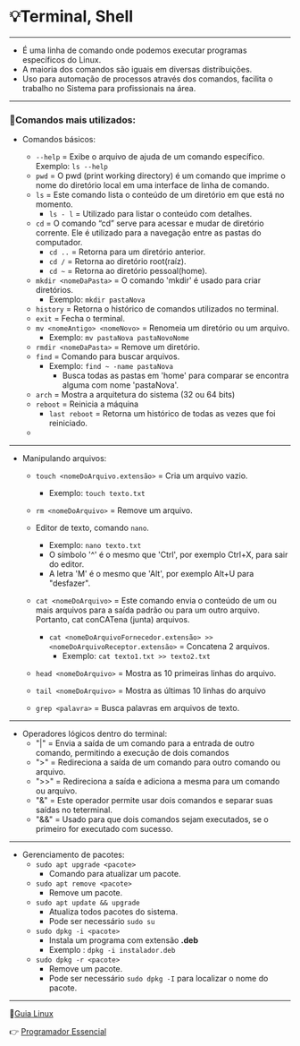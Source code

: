 # :bulb:Terminal, Shell
---

* É uma linha de comando onde podemos executar programas específicos do Linux.
* A maioria dos comandos são iguais em diversas distribuições.
* Uso para automação de processos através dos comandos, facilita o trabalho no Sistema para profissionais na área.
---

### :penguin:Comandos mais utilizados:
* Comandos básicos:

    * `--help` = Exibe o arquivo de ajuda de um comando específico.
        Exemplo: `ls --help`
    * `pwd` = O pwd (print working directory) é um comando que imprime o nome do diretório local em uma interface de linha de comando. 
    * `ls` = Este comando lista o conteúdo de um diretório em que está no momento.
        * `ls - l` = Utilizado para listar o conteúdo com detalhes.
    * `cd` = O comando “cd” serve para acessar e mudar de diretório corrente. Ele é utilizado para a navegação entre as pastas do computador. 
        * `cd ..` = Retorna para um diretório anterior.
        * `cd /` = Retorna ao diretório root(raíz).
        * `cd ~` = Retorna ao diretório pessoal(home).
    * `mkdir <nomeDaPasta>` = O comando 'mkdir' é usado para criar diretórios.
        * Exemplo: `mkdir pastaNova`
    * `history` = Retorna o histórico de comandos utilizados no terminal.
    * `exit` = Fecha o terminal.
    * `mv <nomeAntigo> <nomeNovo>` = Renomeia um diretório ou um arquivo.
        * Exemplo: `mv pastaNova pastaNovoNome`
    * `rmdir <nomeDaPasta>` = Remove um diretório.
    * `find` = Comando para buscar arquivos.
        * Exemplo: `find ~ -name pastaNova`
            * Busca todas as pastas em 'home' para comparar se encontra alguma com nome 'pastaNova'.
    * `arch` = Mostra a arquitetura do sistema (32 ou 64 bits)
    * `reboot` = Reinicia a máquina
        * `last reboot` = Retorna um histórico de todas as vezes que foi reiniciado.
    *
    
---   
* Manipulando arquivos:
    * `touch <nomeDoArquivo.extensão>` = Cria um arquivo vazio.
        * Exemplo: `touch texto.txt`
    * `rm <nomeDoArquivo>` = Remove um arquivo.
    * Editor de texto, comando `nano`.
        * Exemplo: `nano texto.txt`
        * O símbolo '^' é o mesmo que 'Ctrl', por exemplo Ctrl+X, para sair do editor.
        * A letra 'M' é o mesmo que 'Alt', por exemplo Alt+U para "desfazer".

    * `cat <nomeDoArquivo>` = Este comando envia o conteúdo de um ou mais arquivos para a saída padrão ou para um outro arquivo. Portanto, cat conCATena (junta) arquivos.
        * `cat <nomeDoArquivoFornecedor.extensão> >> <nomeDoArquivoReceptor.extensão>` = Concatena 2 arquivos.
            * Exemplo: `cat texto1.txt >> texto2.txt`
    * `head <nomeDoArquivo>` = Mostra as 10 primeiras linhas do arquivo.
    * `tail <nomeDoArquivo>` = Mostra as últimas 10 linhas do arquivo
    * `grep <palavra>` = Busca palavras em arquivos de texto.
---
* Operadores lógicos dentro do terminal:
    * "|" = Envia a saída de um comando para a entrada de outro comando, permitindo a execução de dois comandos
    * ">" = Redireciona a saída de um comando para outro comando ou arquivo.
    * ">>" = Redireciona a saída e adiciona a mesma para um comando ou arquivo.
    * "&" = Este operador permite usar dois comandos e separar suas saídas no teterminal.
    * "&&" = Usado para que dois comandos sejam executados, se o primeiro for executado com sucesso.
---
* Gerenciamento de pacotes:
    * `sudo apt upgrade <pacote>` 
        * Comando para atualizar um pacote.
    * `sudo apt remove <pacote>`
        * Remove um pacote.
    * `sudo apt update && upgrade `
        * Atualiza todos pacotes do sistema.
        * Pode ser necessário `sudo su`
    * `sudo dpkg -i <pacote>` 
        * Instala um programa com extensão **.deb**
        * Exemplo : `dpkg -i instalador.deb`
    * `sudo dpkg -r <pacote>`
        * Remove um pacote.
        * Pode ser necessário `sudo dpkg -I` para localizar o nome do pacote.
    

---
:penguin:[Guia Linux](https://guialinux.uniriotec.br/)

:point_right: [Programador Essencial](https://github.com/Dev-HideyukiTakahashi/Programador-Essencial)